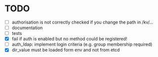TODO
===

* [ ] authorisation is not correctly checked if you change the path in /kv/...
* [ ] documentation
* [ ] tests
* [X] fail if auth is enabled but no method could be registered!
* [ ] auth_ldap: implement login criteria (e.g. group membership required)
* [X] dir_value must be loaded form env and not from etcd
